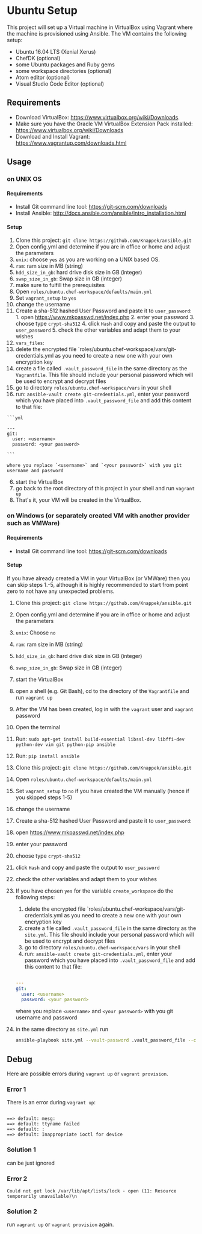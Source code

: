 # Ubuntu Setup

This project will set up a Virtual machine in VirtualBox using Vagrant where the machine is provisioned using Ansible. The VM contains the following setup:
* Ubuntu 16.04 LTS (Xenial Xerus)
* ChefDK (optional)
* some Ubuntu packages and Ruby gems
* some workspace directories (optional)
* Atom editor (optional)
* Visual Studio Code Editor (optional)

## Requirements
* Download VirtualBox: https://www.virtualbox.org/wiki/Downloads.
* Make sure you have the Oracle VM VirtualBox Extension Pack installed: https://www.virtualbox.org/wiki/Downloads
* Download and Install Vagrant: https://www.vagrantup.com/downloads.html

Usage
-----

### on UNIX OS

#### Requirements
* Install Git command line tool: https://git-scm.com/downloads
* Install Ansible: http://docs.ansible.com/ansible/intro_installation.html

#### Setup

1. Clone this project: `git clone https://github.com/Knappek/ansible.git`
2. Open config.yml and determine if you are in office or home and adjust the parameters
  1. `unix`: choose `yes` as you are working on a UNIX based OS.
  2. `ram`: ram size in MB (string)
  3. `hdd_size_in_gb`: hard drive disk size in GB (integer)
  4. `swap_size_in_gb`: Swap size in GB (integer)
3. make sure to fulfill the prerequisites
4. Open `roles/ubuntu.chef-workspace/defaults/main.yml`
  1. Set `vagrant_setup` to `yes`
  2. change the username
  3. Create a sha-512 hashed User Password and paste it to `user_password`:
    1. open https://www.mkpasswd.net/index.php
    2. enter your password
    3. choose type `crypt-sha512`
    4. click `Hash` and copy and paste the output to `user_password`
    5. check the other variables and adapt them to your wishes
5. `vars_files`:
  1. delete the encrypted file `roles/ubuntu.chef-workspace/vars/git-credentials.yml as you need to create a new one with your own encryption key
  2. create a file called `.vault_password_file` in the same directory as the `Vagrantfile`. This file should include your personal password which will be used to encrypt and decrypt files
  3. go to directory `roles/ubuntu.chef-workspace/vars` in your shell
  4. run: `ansible-vault create git-credentials.yml`, enter your password which you have placed into `.vault_password_file` and add this content to that file:

    ```yml

    ---
    git:
      user: <username>
      password: <your password>

    ```

    where you replace `<username>` and `<your password>` with you git username and password
6. start the VirtualBox
7. go back to the root directory of this project in your shell and run `vagrant up`
8. That's it, your VM will be created in the VirtualBox.


### on Windows (or separately created VM with another provider such as VMWare)

#### Requirements
* Install Git command line tool: https://git-scm.com/downloads

#### Setup

If you have already created a VM in your VirtualBox (or VMWare) then you can skip steps 1.-5, although it is highly recommended to start from point zero to not have any unexpected problems.

1. Clone this project: `git clone https://github.com/Knappek/ansible.git`
2. Open config.yml and determine if you are in office or home and adjust the parameters
  1. `unix`: Choose `no`
  2. `ram`: ram size in MB (string)
  3. `hdd_size_in_gb`: hard drive disk size in GB (integer)
  4. `swap_size_in_gb`: Swap size in GB (integer)
3. start the VirtualBox
4. open a shell (e.g. Git Bash), cd to the directory of the `Vagrantfile` and run `vagrant up`
5. After the VM has been created, log in with the `vagrant` user and `vagrant` password
6. Open the terminal
7. Run: `sudo apt-get install build-essential libssl-dev libffi-dev python-dev vim git python-pip ansible`
8. Run: `pip install ansible`
9. Clone this project: `git clone https://github.com/Knappek/ansible.git`
10. Open `roles/ubuntu.chef-workspace/defaults/main.yml`
11. Set `vagrant_setup` to `no` if you have created the VM manually (hence if you skipped steps 1-5)
12. change the username
13. Create a sha-512 hashed User Password and paste it to `user_password`:
  1. open https://www.mkpasswd.net/index.php
  2. enter your password
  3. choose type `crypt-sha512`
  4. click `Hash` and copy and paste the output to `user_password`
14. check the other variables and adapt them to your wishes
15. If you have chosen `yes` for the variable `create_workspace`  do the following steps:
    1. delete the encrypted file `roles/ubuntu.chef-workspace/vars/git-credentials.yml as you need to create a new one with your own encryption key
    2. create a file called `.vault_password_file` in the same directory as the `site.yml`. This file should include your personal password which will be used to encrypt and decrypt files
    3. go to directory `roles/ubuntu.chef-workspace/vars` in your shell
    4. run: `ansible-vault create git-credentials.yml`, enter your password which you have placed into `.vault_password_file` and add this content to that file:

    ```yml

    ---
    git:
      user: <username>
      password: <your password>

    ```

    where you replace `<username>` and `<your password>` with you git username and password

16. in the same directory as `site.yml` run
    ```bash
    ansible-playbook site.yml --vault-password .vault_password_file --connection=local
    ```


Debug
-----

Here are possible errors during `vagrant up` or `vagrant provision`.

### Error 1

There is an error during `vagrant up`:

```

==> default: mesg:
==> default: ttyname failed
==> default: :
==> default: Inappropriate ioctl for device

```

### Solution 1
can be just ignored



### Error 2
`Could not get lock /var/lib/apt/lists/lock - open (11: Resource temporarily unavailable)\n`

### Solution 2
run `vagrant up` or `vagrant provision` again.
